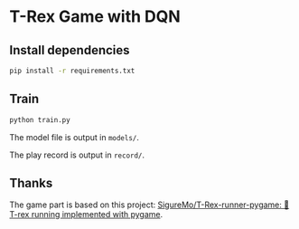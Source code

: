 # T-Rex Game with DQN

## Install dependencies

```bash
pip install -r requirements.txt
```

## Train

```bash
python train.py
```

The model file is output in `models/`.

The play record is output in `record/`.

## Thanks

The game part is based on this project: [SigureMo/T-Rex-runner-pygame: :t-rex: T-rex running implemented with pygame](https://github.com/SigureMo/T-Rex-runner-pygame/tree/main).
